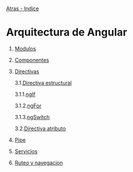 [Atras - Indice](https://github.com/daniel18acevedo/DA2-Tecnologia/blob/angular)

# Arquitectura de Angular

1. [Modulos](https://github.com/daniel18acevedo/DA2-Tecnologia/blob/angular-module)

2. [Componentes](https://github.com/daniel18acevedo/DA2-Tecnologia/blob/angular-component)

3. [Directivas](https://github.com/daniel18acevedo/DA2-Tecnologia/blob/angular/angular-directive.md)

   3.1.[Directiva estructural](https://github.com/daniel18acevedo/DA2-Tecnologia/blob/angular/structural-directive.md)

    3.1.1.[ngIf](https://github.com/daniel18acevedo/DA2-Tecnologia/blob/angular/ngIf.md)
    
    3.1.2.[ngFor](https://github.com/daniel18acevedo/DA2-Tecnologia/blob/angular/ngFor.md)

    3.1.3.[ngSwitch](https://github.com/daniel18acevedo/DA2-Tecnologia/blob/angular/ngSwitch.md)

   3.2.[Directiva atributo](https://github.com/daniel18acevedo/DA2-Tecnologia/blob/angular/structural-directive.md)

4. [Pipe](https://github.com/daniel18acevedo/DA2-Tecnologia/blob/angular/angular-pipe.md)

5. [Servicios](https://github.com/daniel18acevedo/DA2-Tecnologia/blob/angular-service)

6. [Ruteo y navegacion](https://github.com/daniel18acevedo/DA2-Tecnologia/blob/angular-navigation)
